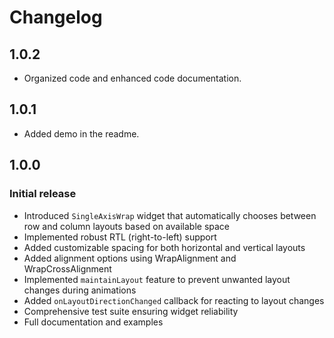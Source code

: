 # Changelog

## 1.0.2

- Organized code and enhanced code documentation.

## 1.0.1

- Added demo in the readme.

## 1.0.0

### Initial release

- Introduced `SingleAxisWrap` widget that automatically chooses between row and column layouts based on available space
- Implemented robust RTL (right-to-left) support
- Added customizable spacing for both horizontal and vertical layouts
- Added alignment options using WrapAlignment and WrapCrossAlignment
- Implemented `maintainLayout` feature to prevent unwanted layout changes during animations
- Added `onLayoutDirectionChanged` callback for reacting to layout changes
- Comprehensive test suite ensuring widget reliability
- Full documentation and examples
